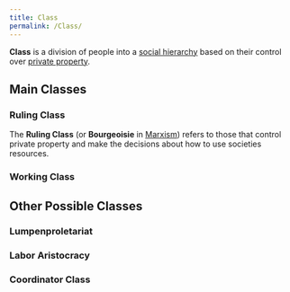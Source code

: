 ```yaml
---
title: Class
permalink: /Class/
---
```


**Class** is a division of people into a [social
hierarchy](Social_Hierarchy.md "wikilink") based on their control over
[private property](Private_Property.md "wikilink").

## Main Classes

### Ruling Class

The **Ruling Class** (or **Bourgeoisie** in
[Marxism](Marxism.md "wikilink")) refers to those that control private
property and make the decisions about how to use societies resources.

### Working Class

## Other Possible Classes

### Lumpenproletariat

### Labor Aristocracy

### Coordinator Class